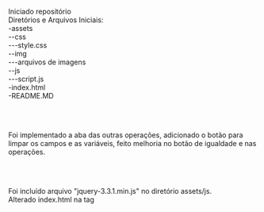 Iniciado repositório<br>
Diretórios e Arquivos Iniciais:<br>
-assets<br>
--css<br>
---style.css<br>
--img<br>
---arquivos de imagens<br>
--js<br>
---script.js<br>
-index.html<br>
-README.MD<br>

<br><br>

Foi implementado a aba das outras operações, adicionado o botão para limpar os campos e as variáveis, feito melhoria no botão de igualdade e nas operações.

<br><br>

Foi incluído arquivo "jquery-3.3.1.min.js" no diretório assets/js.<br>
Alterado index.html na tag <script>